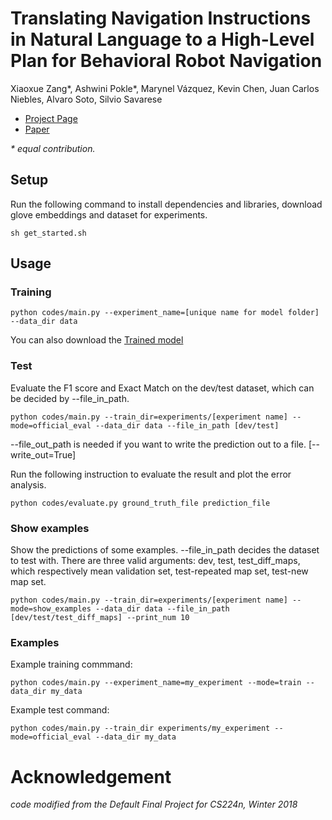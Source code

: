 # Translating Navigation Instructions in Natural Language to a High-Level Plan for Behavioral Robot Navigation

Xiaoxue Zang*, Ashwini Pokle*, Marynel Vázquez, Kevin Chen, Juan Carlos Niebles, Alvaro Soto, Silvio Savarese
* [Project Page]()
* [Paper]()

*\* equal contribution.*
## Setup
Run the following command to install dependencies and libraries, download glove embeddings and dataset for experiments.
``` shell
sh get_started.sh
```
## Usage

### Training

``` shell
python codes/main.py --experiment_name=[unique name for model folder] --data_dir data
```
You can also download the [Trained model](https://stanford.box.com/shared/static/b89tdch98oxjz2iwyxyk1k7x2ntmofnm.zip)
### Test
Evaluate the F1 score and Exact Match on the dev/test dataset, which can be decided by --file_in_path.

``` shell
python codes/main.py --train_dir=experiments/[experiment name] --mode=official_eval --data_dir data --file_in_path [dev/test]
```

--file_out_path is needed if you want to write the prediction out to a file. \[--write_out=True\]

Run the following instruction to evaluate the result and plot the error analysis.
```
python codes/evaluate.py ground_truth_file prediction_file
```

### Show examples
Show the predictions of some examples.
--file_in_path decides the dataset to test with.
There are three valid arguments: dev, test, test_diff_maps, which respectively mean validation set, test-repeated map set, test-new map set.

``` shell
python codes/main.py --train_dir=experiments/[experiment name] --mode=show_examples --data_dir data --file_in_path [dev/test/test_diff_maps] --print_num 10
```

### Examples

Example training commmand:
```
python codes/main.py --experiment_name=my_experiment --mode=train --data_dir my_data
```

Example test command:
```
python codes/main.py --train_dir experiments/my_experiment --mode=official_eval --data_dir my_data
```


# Acknowledgement
*code modified from the Default Final Project for CS224n, Winter 2018*
